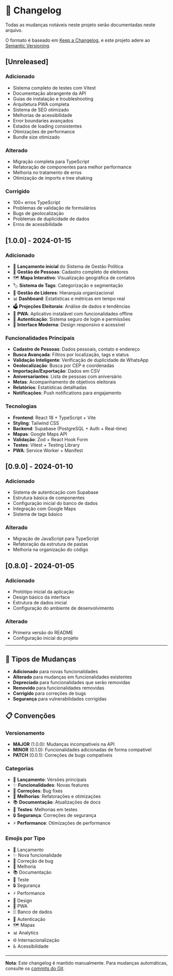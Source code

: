 # 📝 Changelog

Todas as mudanças notáveis neste projeto serão documentadas neste arquivo.

O formato é baseado em [Keep a Changelog](https://keepachangelog.com/pt-BR/1.0.0/),
e este projeto adere ao [Semantic Versioning](https://semver.org/lang/pt-BR/).

## [Unreleased]

### Adicionado
- Sistema completo de testes com Vitest
- Documentação abrangente da API
- Guias de instalação e troubleshooting
- Arquitetura PWA completa
- Sistema de SEO otimizado
- Melhorias de acessibilidade
- Error boundaries avançados
- Estados de loading consistentes
- Otimizações de performance
- Bundle size otimizado

### Alterado
- Migração completa para TypeScript
- Refatoração de componentes para melhor performance
- Melhoria no tratamento de erros
- Otimização de imports e tree shaking

### Corrigido
- 100+ erros TypeScript
- Problemas de validação de formulários
- Bugs de geolocalização
- Problemas de duplicidade de dados
- Erros de acessibilidade

## [1.0.0] - 2024-01-15

### Adicionado
- 🎉 **Lançamento inicial** do Sistema de Gestão Política
- 👥 **Gestão de Pessoas**: Cadastro completo de eleitores
- 🗺️ **Mapa Interativo**: Visualização geográfica de contatos
- 🏷️ **Sistema de Tags**: Categorização e segmentação
- 👑 **Gestão de Líderes**: Hierarquia organizacional
- 📊 **Dashboard**: Estatísticas e métricas em tempo real
- 🗳️ **Projeções Eleitorais**: Análise de dados e tendências
- 📱 **PWA**: Aplicativo instalável com funcionalidades offline
- 🔐 **Autenticação**: Sistema seguro de login e permissões
- 🎨 **Interface Moderna**: Design responsivo e acessível

### Funcionalidades Principais
- **Cadastro de Pessoas**: Dados pessoais, contato e endereço
- **Busca Avançada**: Filtros por localização, tags e status
- **Validação Inteligente**: Verificação de duplicidade de WhatsApp
- **Geolocalização**: Busca por CEP e coordenadas
- **Importação/Exportação**: Dados em CSV
- **Aniversariantes**: Lista de pessoas com aniversário
- **Metas**: Acompanhamento de objetivos eleitorais
- **Relatórios**: Estatísticas detalhadas
- **Notificações**: Push notifications para engajamento

### Tecnologias
- **Frontend**: React 18 + TypeScript + Vite
- **Styling**: Tailwind CSS
- **Backend**: Supabase (PostgreSQL + Auth + Real-time)
- **Mapas**: Google Maps API
- **Validação**: Zod + React Hook Form
- **Testes**: Vitest + Testing Library
- **PWA**: Service Worker + Manifest

## [0.9.0] - 2024-01-10

### Adicionado
- Sistema de autenticação com Supabase
- Estrutura básica de componentes
- Configuração inicial do banco de dados
- Integração com Google Maps
- Sistema de tags básico

### Alterado
- Migração de JavaScript para TypeScript
- Refatoração da estrutura de pastas
- Melhoria na organização do código

## [0.8.0] - 2024-01-05

### Adicionado
- Protótipo inicial da aplicação
- Design básico da interface
- Estrutura de dados inicial
- Configuração do ambiente de desenvolvimento

### Alterado
- Primeira versão do README
- Configuração inicial do projeto

---

## 🔄 Tipos de Mudanças

- **Adicionado** para novas funcionalidades
- **Alterado** para mudanças em funcionalidades existentes
- **Depreciado** para funcionalidades que serão removidas
- **Removido** para funcionalidades removidas
- **Corrigido** para correções de bugs
- **Segurança** para vulnerabilidades corrigidas

## 📋 Convenções

### Versionamento
- **MAJOR** (1.0.0): Mudanças incompatíveis na API
- **MINOR** (0.1.0): Funcionalidades adicionadas de forma compatível
- **PATCH** (0.0.1): Correções de bugs compatíveis

### Categorias
- 🎉 **Lançamento**: Versões principais
- ✨ **Funcionalidades**: Novas features
- 🐛 **Correções**: Bug fixes
- 🔧 **Melhorias**: Refatorações e otimizações
- 📚 **Documentação**: Atualizações de docs
- 🧪 **Testes**: Melhorias em testes
- 🔒 **Segurança**: Correções de segurança
- ⚡ **Performance**: Otimizações de performance

### Emojis por Tipo
- 🎉 Lançamento
- ✨ Nova funcionalidade
- 🐛 Correção de bug
- 🔧 Melhoria
- 📚 Documentação
- 🧪 Teste
- 🔒 Segurança
- ⚡ Performance
- 🎨 Design
- 📱 PWA
- 🗄️ Banco de dados
- 🔐 Autenticação
- 🗺️ Mapas
- 📊 Analytics
- 🌐 Internacionalização
- ♿ Acessibilidade

---

**Nota**: Este changelog é mantido manualmente. Para mudanças automáticas, consulte os [commits do Git](https://github.com/seu-usuario/gestao-politica/commits/main).
